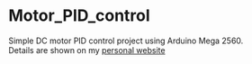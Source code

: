 # Motor_PID_control

Simple DC motor PID control project using Arduino Mega 2560. <Br>
Details are shown on my [personal website](https://careful-dive-3d5.notion.site/PID-Control-4d7c317b31c94413a8d27fd1791c4e36)
